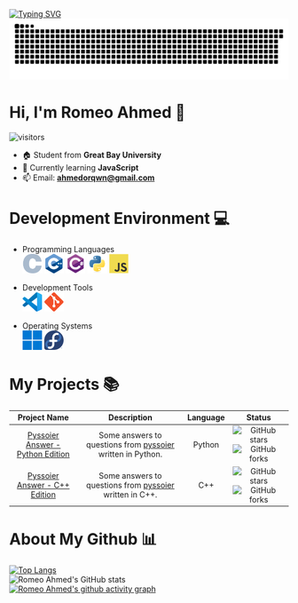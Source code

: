 <a href="https://git.io/typing-svg">
  <img src="https://readme-typing-svg.demolab.com?font=JetBrains+Mono&size=30&pause=1000&center=true&vCenter=true&width=435&separator=%3C&lines=Keep+It+Simple%2C+Stupid%3CWrite(%22Hello%2C+world!%22);" alt="Typing SVG" />
</a>

<picture>
  <source media="(prefers-color-scheme: dark)" srcset="https://raw.githubusercontent.com/romeoahmed/romeoahmed/output/github-contribution-grid-snake-dark.svg">
  <source media="(prefers-color-scheme: light)" srcset="https://raw.githubusercontent.com/romeoahmed/romeoahmed/output/github-contribution-grid-snake.svg">
  <img alt="github contribution grid snake animation" src="https://raw.githubusercontent.com/romeoahmed/romeoahmed/output/github-contribution-grid-snake.svg">
</picture>

# Hi, I'm Romeo Ahmed 👋
![visitors](https://visitor-badge.laobi.icu/badge?page_id=romeoahmed.romeoahmed)  
- 🏠 Student from **Great Bay University**
- 📕 Currently learning **JavaScript**
- 📫 Email: **ahmedorqwn@gmail.com**

# Development Environment 💻
- Programming Languages  
  <img src="https://raw.githubusercontent.com/devicons/devicon/master/icons/c/c-original.svg" alt="c" width="35" height="35"/> 
  <img src="https://raw.githubusercontent.com/devicons/devicon/master/icons/cplusplus/cplusplus-original.svg" alt="cplusplus" width="35" height="35"/> 
  <img src="https://raw.githubusercontent.com/devicons/devicon/master/icons/csharp/csharp-original.svg" alt="csharp" width="35" height="35"/> 
  <img src="https://raw.githubusercontent.com/devicons/devicon/master/icons/python/python-original.svg" alt="python" width="35" height="35"/>
  <img src="https://raw.githubusercontent.com/devicons/devicon/refs/heads/master/icons/javascript/javascript-original.svg" alt="javascript" width="35" height="35"/>

- Development Tools  
  <img src="https://raw.githubusercontent.com/devicons/devicon/master/icons/vscode/vscode-original.svg" alt="vscode" width="35" height="35"/>
  <img src="https://raw.githubusercontent.com/devicons/devicon/master/icons/git/git-original.svg" alt="git" width="35" height="35"/>

- Operating Systems  
  <img src="https://raw.githubusercontent.com/devicons/devicon/refs/heads/master/icons/windows11/windows11-original.svg" alt="windows" width="35" height="35"/>
  <img src="https://raw.githubusercontent.com/devicons/devicon/master/icons/fedora/fedora-original.svg" alt="fedora" width="35" height="35"/>

# My Projects 📚
| Project Name | Description | Language | Status |
| :----: | :----: | :----: | :----: |
| [Pyssoier Answer - Python Edition](https://github.com/romeoahmed/pyssoier_ans_py) | Some answers to questions from [pyssoier](http://py.ssoier.cn:7077/) written in Python. | Python | ![GitHub stars](https://img.shields.io/github/stars/romeoahmed/pyssoier_ans_py?style=flat) ![GitHub forks](https://img.shields.io/github/forks/romeoahmed/pyssoier_ans_py?style=flat) |
| [Pyssoier Answer - C++ Edition](https://github.com/romeoahmed/pyssoier_ans_cpp) | Some answers to questions from [pyssoier](http://py.ssoier.cn:7077/) written in C++. | C++ | ![GitHub stars](https://img.shields.io/github/stars/romeoahmed/pyssoier_ans_cpp?style=flat) ![GitHub forks](https://img.shields.io/github/forks/romeoahmed/pyssoier_ans_cpp?style=flat) |

# About My Github 📊
[![Top Langs](https://github-readme-stats-ruby-psi-92.vercel.app/api/top-langs/?username=romeoahmed&langs_count=20)](https://github.com/anuraghazra/github-readme-stats)  
![Romeo Ahmed's GitHub stats](https://github-readme-stats-ruby-psi-92.vercel.app/api?username=romeoahmed&show_icons=true?count_private=true)  
[![Romeo Ahmed's github activity graph](https://github-readme-activity-graph-henna.vercel.app//graph?username=romeoahmed&theme=gihub)](https://github.com/ashutosh00710/github-readme-activity-graph)  
